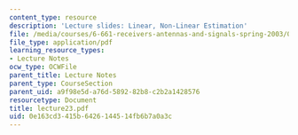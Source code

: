 ```yaml
---
content_type: resource
description: 'Lecture slides: Linear, Non-Linear Estimation'
file: /media/courses/6-661-receivers-antennas-and-signals-spring-2003/0e163cd3415b6426144514fb6b7a0a3c_lecture23.pdf
file_type: application/pdf
learning_resource_types:
- Lecture Notes
ocw_type: OCWFile
parent_title: Lecture Notes
parent_type: CourseSection
parent_uid: a9f98e5d-a76d-5892-82b8-c2b2a1428576
resourcetype: Document
title: lecture23.pdf
uid: 0e163cd3-415b-6426-1445-14fb6b7a0a3c
---
```

